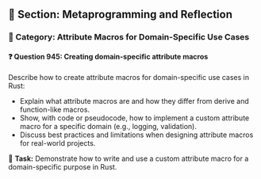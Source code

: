 ## 📘 Section: Metaprogramming and Reflection
### 🔹 Category: Attribute Macros for Domain-Specific Use Cases
#### ❓ Question 945: Creating domain-specific attribute macros

Describe how to create attribute macros for domain-specific use cases in Rust:

- Explain what attribute macros are and how they differ from derive and function-like macros.
- Show, with code or pseudocode, how to implement a custom attribute macro for a specific domain (e.g., logging, validation).
- Discuss best practices and limitations when designing attribute macros for real-world projects.

🔧 **Task:** Demonstrate how to write and use a custom attribute macro for a domain-specific purpose in Rust.
